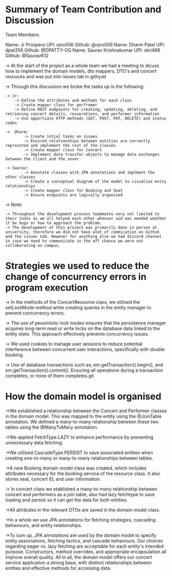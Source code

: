 # Summary of Team Contribution and Discussion

Team Members:

Name:   Jr Prospero UPI:    rpro506         Github: @rpro506
Name:   Dharm Patel UPI:    dpat356         Github: @DPATTY-OG 
Name:   Saurav Krishnakumar UPI: skri486    Github: @SauravK12


-> At the start of the project as a whole team we had a meeting to dicuss how to implement the domain models, dto mappers, DTO's and concert resouces and was put into issues tab in githyub

-> Through this discussion we broke the tasks up in the following:

    -> Jr: 
        -> Define the attributes and methods for each class
        -> Create mapper class for perfromer
        -> Define REST endpoints for creating, updating, deleting, and retrieving concert details, resverations, and performer information
        -> Use apportiate HTTP methods (GET, POST, PUT, DELETE) and status codes
    
    ->  Dharm:
            -> Create intial tasks on issues
            -> Ensured relationships between entities are correctly represnted and implement the rest of the classes
            -> Create mapper class for Concert
            -> Implement data transfer objects to manage data exchanges between the client and the sever
    
    -> Saurav:
            -> Annotate classes with JPA annotations and implment the other classes
            -> Create a conceptual diagram of the model to visualise enity relationships
            -> Create mapper class for Booking and Seat
            -> Ensure endpoints are logically organised


-> Note: 

    -> Throughout the development process teammates very not limited to their tasks as we all helped each other whenver aid was needed weather it be bugs or how to approach the problem.
    -> The development of this project was primarily done in person at university, therefore we did not have alot of commication on Github and the issues tab. However for anything else we had discord channel in case we need to communicate in the off chance we were not
    collaborating on campus.

# Strategies we used to reduce the change of concurrency errors in program execution

-> In the methods of the ConcertResource class, we utilised the setLockMode method while creating queries in the entity manager to prevent concurrency errors.

-> The use of pessimistic lock modes ensures that the persistence manager acquires long-term read or write locks on the database data linked to the entity state. This approach effectively prevents concurrency issues.

-> We used cookies to manage user sessions to reduce potential interference between concurrent user interactions, specifically with double booking.

-> Use of database transactions such as; em.getTransaction().begin(), and em.getTransaction().commit(). Ensuring all operations during a transaction completes, or none of them completes.git 


# How the domain model is organised

->We established a relationship between the Concert and Performer classes in the domain model. This was mapped to the entity using the @JoinTable annotation. We defined a many-to-many relationship between these two tables using the @ManyToMany annotation.

->We applied FetchType.LAZY to enhance performance by preventing unnecessary data fetching.

->We utilised CascadeType.PERSIST to save associated entities when creating one-to-many or many-to-many relationships between tables.

->A new Booking domain model class was created, which includes attributes necessary for the booking service of the resource class. It also stores seat, concert ID, and user information.

-> In concert class we etablished a  many-to-many relationship between concert and performers as a join table, also had lazy fetchtype to save loading and persist so it can get the data for both entities.

->All attributes in the relevant DTOs are saved in the domain model class.  

->In a whole we use JPA annotations for fetching strategies, cascading behaviours, and entity relationships.

->To sum up, JPA annotations are used by the domain model to specify entity associations, fetching tactics, and cascade behaviours. Our choices regarding eager vs. lazy fetching are acceptable for each entity's intended purpose. Constructors, method overrides, and appropriate encapsulation all improve overall quality. All in all, the domain model offers our concert service application a strong base, with distinct relationships between entities and effective methods for accessing data.